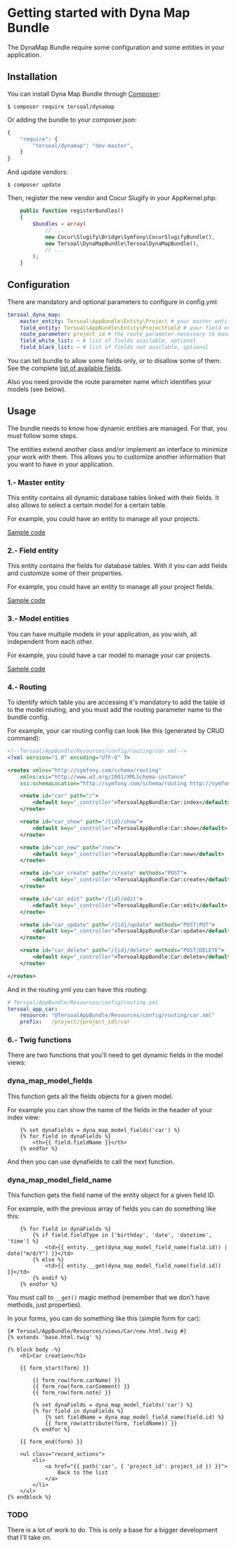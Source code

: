 Getting started with Dyna Map Bundle
====================================

The DynaMap Bundle require some configuration and some entities in your application.

## Installation

You can install Dyna Map Bundle through [Composer](https://getcomposer.org):

```shell
$ composer require tersoal/dynamap
```

Or adding the bundle to your composer.json:

```php
{
    "require": {
        "tersoal/dynamap": "dev-master",
    }
}
```

And update vendors:

```shell
$ composer update
```

Then, register the new vendor and Cocur Slugify in your AppKernel.php:

```php
    public function registerBundles()
    {
        $bundles = array(
            // ...
            new Cocur\Slugify\Bridge\Symfony\CocurSlugifyBundle(),
            new Tersoal\DynaMapBundle\TersoalDynaMapBundle(),
            // ...
        );
    }
```

## Configuration

There are mandatory and optional parameters to configure in config.yml:

```yaml
tersoal_dyna_map:
    master_entity: Tersoal\AppBundle\Entity\Project # your master entity, mandatory
    field_entity: Tersoal\AppBundle\Entity\ProjectField # your field entity, mandatory
    route_parameter: project_id # the route parameter necessary to manage dynamic entities, mandatory
    field_white_list: ~ # list of fields available, optional
    field_black_list: ~ # list of fields not available, optional
```

You can tell bundle to allow some fields only, or to disallow some of them. See the complete [list of available
fields](available_fields.md).

Also you need provide the route parameter name which identifies your models (see below).

## Usage

The bundle needs to know how dynamic entities are managed. For that, you must follow some steps.

The entities extend another class and/or implement an interface to minimize your work with them. This allows you
to customize another information that you want to have in your application.

### 1.- Master entity

This entity contains all dynamic database tables linked with their fields. It also allows to select a certain model
for a certain table.

For example, you could have an entity to manage all your projects.

[Sample code](master_entity.md)

### 2.- Field entity

This entity contains the fields for database tables. With it you can add fields and customize some of their properties.

For example, you could have an entity to manage all your project fields.

[Sample code](field_entity.md)

### 3.- Model entities

You can have multiple models in your application, as you wish, all independent from each other.

For example, you could have a car model to manage your car projects.

[Sample code](model_entity.md)

### 4.- Routing

To identify which table you are accessing it's mandatory to add the table id to the model routing, and you must
add the routing parameter name to the bundle config.

For example, your car routing config can look like this (generated by CRUD command):

```xml
<!--Tersoal/AppBundle/Resources/config/routing/car.xml-->
<?xml version="1.0" encoding="UTF-8" ?>

<routes xmlns="http://symfony.com/schema/routing"
    xmlns:xsi="http://www.w3.org/2001/XMLSchema-instance"
    xsi:schemaLocation="http://symfony.com/schema/routing http://symfony.com/schema/routing/routing-1.0.xsd">

    <route id="car" path="/">
        <default key="_controller">TersoalAppBundle:Car:index</default>
    </route>

    <route id="car_show" path="/{id}/show">
        <default key="_controller">TersoalAppBundle:Car:show</default>
    </route>

    <route id="car_new" path="/new">
        <default key="_controller">TersoalAppBundle:Car:new</default>
    </route>

    <route id="car_create" path="/create" methods="POST">
        <default key="_controller">TersoalAppBundle:Car:create</default>
    </route>

    <route id="car_edit" path="/{id}/edit">
        <default key="_controller">TersoalAppBundle:Car:edit</default>
    </route>

    <route id="car_update" path="/{id}/update" methods="POST|PUT">
        <default key="_controller">TersoalAppBundle:Car:update</default>
    </route>

    <route id="car_delete" path="/{id}/delete" methods="POST|DELETE">
        <default key="_controller">TersoalAppBundle:Car:delete</default>
    </route>

</routes>
```

And in the routing.yml you can have this routing:

```yaml
# Tersoal/AppBundle/Resources/config/routing.yml
tersoal_app_car:
    resource: "@TersoalAppBundle/Resources/config/routing/car.xml"
    prefix:   /project/{project_id}/car
```

### 6.- Twig functions

There are two functions that you'll need to get dynamic fields in the model views:

### dyna_map_model_fields
This function gets all the fields objects for a given model.

For example you can show the name of the fields in the header of your index view:

```twig
    {% set dynaFields = dyna_map_model_fields('car') %}
    {% for field in dynaFields %}
        <th>{{ field.fieldName }}</th>
    {% endfor %}
```

And then you can use dynafields to call the next function.

### dyna_map_model_field_name
This function gets the field name of the entity object for a given field ID.

For example, with the previous array of fields you can do something like this:

```twig
    {% for field in dynaFields %}
        {% if field.fieldType in ['birthday', 'date', 'datetime', 'time'] %}
            <td>{{ entity.__get(dyna_map_model_field_name(field.id)) | date("m/d/Y") }}</td>
        {% else %}
            <td>{{ entity.__get(dyna_map_model_field_name(field.id)) }}</td>
        {% endif %}
    {% endfor %}
```

You must call to `__get()` magic method (remember that we don't have methods, just properties).

In your forms, you can do something like this (simple form for car):

```twig
{# Tersoal/AppBundle/Resources/views/Car/new.html.twig #}
{% extends 'base.html.twig' %}

{% block body -%}
    <h1>Car creation</h1>

    {{ form_start(form) }}

        {{ form_row(form.carName) }}
        {{ form_row(form.carComment) }}
        {{ form_row(form.note) }}
    
        {% set dynaFields = dyna_map_model_fields('car') %}
        {% for field in dynaFields %}
            {% set fieldName = dyna_map_model_field_name(field.id) %}
            {{ form_row(attribute(form, fieldName)) }}
        {% endfor %}

    {{ form_end(form) }}
    
    <ul class="record_actions">
        <li>
            <a href="{{ path('car', { 'project_id': project_id }) }}">
                Back to the list
            </a>
        </li>
    </ul>
{% endblock %}
```

### TODO

There is a lot of work to do. This is only a base for a bigger development that I'll take on.
